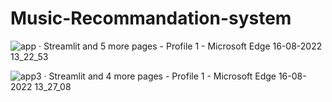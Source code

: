 # Music-Recommandation-system


![app · Streamlit and 5 more pages - Profile 1 - Microsoft​ Edge 16-08-2022 13_22_53](https://user-images.githubusercontent.com/97382532/184840993-0ef5894d-8925-4faf-b888-f98ca45b8365.png)




![app3 · Streamlit and 4 more pages - Profile 1 - Microsoft​ Edge 16-08-2022 13_27_08](https://user-images.githubusercontent.com/97382532/184841066-441b285f-3b1e-4b5e-a02c-acfb7c4ca4f0.png)
